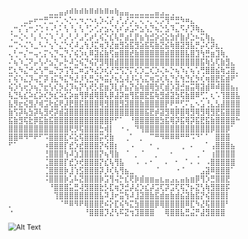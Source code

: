 ⠀⠀⠀⠀⠀⠀⠀⠀⣀⣀⣤⡴⠾⠷⠾⠷⠿⠾⠷⠿⠶⢷⣤⣤⣀⣀⣀⣀⣀⣤⣠⣀⢀⠀⠀⠀⠀⠀⠀⠀⠀⠀⠀⠀⠀⠀
⠀⠀⠀⣀⡤⠖⠒⡛⣉⠩⢁⠢⡑⢂⠲⡐⠢⢆⡱⢌⡜⢠⢃⡜⡩⡉⢍⠩⡉⢍⡩⢻⠛⣛⠳⠶⣄⠀⠀⠀⠀⠀⠀⠀⠀⠀
⢀⠒⡌⢡⠒⡨⢑⠰⠠⢃⠅⢣⠘⡄⢣⠘⡡⢊⡔⣢⢌⢣⠎⡴⣡⠝⣢⢣⡙⢦⡑⣣⠹⣄⠫⡜⡹⢷⣄⠀⠀⠀⠀⠀⠀⠀
⢈⠒⢌⠢⠘⡄⠣⢌⠱⡈⠜⡠⢃⠜⣠⢋⡴⢃⢮⡑⣎⢧⡛⣴⣃⡟⣦⢳⣚⡵⣪⣕⣳⡞⣷⡼⣑⠦⣍⢷⣄⠀⠀⠀⠀⠀
⠤⢉⠢⢌⠱⣀⠣⠌⢢⠑⣌⡑⢎⠼⣠⢳⡸⣍⢶⡹⣜⣶⣻⣵⣯⣻⣵⣯⢯⣷⣝⣮⢷⣿⣽⣻⣧⡛⡬⢎⡽⣆⡀⠀⠀⠀
⢄⢃⠒⡌⠒⢤⢂⡍⢢⡙⢤⡙⡌⢮⡱⢆⠿⣽⣮⣷⢫⣶⣿⣿⣞⣷⣿⣿⣿⣿⣿⣾⣿⣿⣿⣧⣿⣹⢳⣛⣶⣹⢷⡀⠀⠀
⠌⢦⠱⣈⠝⡤⢣⠜⣢⡙⡤⡓⠼⣑⢮⡙⢮⡝⣻⢿⣿⣾⣿⣿⣿⣿⣿⣿⣿⣿⣿⣿⣿⣿⣿⣿⣿⣿⣯⢷⣣⢏⣷⣻⣄⠀
⣋⢆⠳⣌⠚⣔⢣⠛⣤⡙⡲⢩⢳⣉⠶⣩⠳⣜⡱⢎⡜⣙⢫⡙⡍⢎⡱⣉⢎⡱⢌⠦⡑⢦⠱⡌⢦⢡⢛⣿⣿⣮⢷⣩⣿⡀
⡍⢮⠱⣌⡹⢤⡋⡽⢰⣍⠳⣍⠳⣜⡸⢣⣛⢬⠳⣭⡜⢦⣣⢼⡸⢥⢣⣍⢶⣩⢎⢧⡙⣎⢳⣙⣎⡳⢎⢶⣿⣟⣯⣾⠟⠁
⢮⡱⢣⢖⡱⢦⡙⣖⢣⢎⡳⣜⡹⢦⡝⢣⢞⡣⣟⣶⡹⣇⡞⣦⡝⣮⢷⣾⢿⣳⢏⣾⡱⣽⣚⣶⣭⢿⣽⣾⠿⠾⣿⣿⣦⡄
⢧⣙⢧⣎⠵⣎⡵⢎⡳⣎⠵⣎⡵⣶⢻⡿⣾⢿⣿⢧⡿⣼⡽⣶⢻⣯⣿⣟⣯⢷⣻⣾⣽⣳⢯⣷⣿⠿⢋⡁⢆⠡⢹⣿⣿⣧
⣧⡻⣖⢮⣻⡜⢾⣩⢗⣮⢟⡼⣟⣿⣯⣿⣿⣿⢿⣻⣿⣿⣻⣽⣿⣿⣷⣿⣿⣿⣿⡟⠟⡛⢋⠍⣄⠢⣡⢘⣄⣣⣼⣿⣿⣿
⣷⢫⡽⢧⣳⡽⢧⣻⢞⡽⣾⣽⣿⣿⣿⣿⣿⣿⣿⣿⣿⣿⣿⣿⣿⣿⣿⣯⣟⡾⣽⣻⢿⡿⣿⢿⣻⢿⣻⢿⣻⣟⣯⣿⣿⣿
⣯⣷⣻⢯⣗⡿⣯⣷⣯⣿⣿⣿⣿⣿⣿⣿⣿⣿⣿⣿⡟⠋⠁⠀⠘⣿⣿⣿⣿⣿⣳⣯⢿⡽⣯⢿⡽⣯⣟⣯⣷⣿⣿⣿⣿⠓
⣿⣿⣿⣿⣿⣿⣿⣿⣿⣿⣿⣿⢟⡻⢯⣿⣿⣿⣓⢾⡇⠀⠐⠠⠀⠙⢻⣿⣿⣿⣿⣿⣿⣿⣿⣿⣿⣿⣿⣿⡿⣿⣿⡿⠁⠀
⣿⣿⠿⠻⠛⠟⠋⠩⣿⣿⣿⣏⠮⣕⢯⣿⣿⣿⡭⢞⣷⠀⠀⢀⠁⠀⡀⠀⠉⠛⠻⠿⠿⠿⠛⠛⠩⠙⠁⠁⠀⣿⣿⣿⠀⠀
⠋⠁⠀⠀⠀⠀⠀⠰⣿⣿⣿⡏⣞⡱⣞⣿⣿⣿⡝⢮⣿⡆⠀⠀⠠⠀⠀⠀⠂⢀⠀⠀⠀⠀⢀⠀⠄⠀⠀⠁⢠⣿⣿⣿⣦⠀
⠀⠀⠀⠀⠀⠀⠀⢘⣿⣿⣿⢳⠼⣱⣹⣿⣿⣿⡝⢦⢻⣷⠀⠈⠀⡀⠈⠀⠀⡀⠀⠀⠂⠀⠀⠀⠀⢀⠈⠀⢰⣿⣿⣿⣿⠀
⠀⠀⠀⠀⠀⠀⠀⢈⣿⣿⣿⡏⣞⡱⢞⣿⣿⣿⡝⣎⢧⢻⣧⠀⠀⠠⠀⠄⠂⠀⠀⠄⠀⠂⠀⠁⠄⠠⠀⠠⣿⣿⣿⣿⣿⠀
⠀⠀⠀⠀⠀⠀⠀⢈⣿⣿⣿⡷⣸⢱⣫⣿⣿⣿⡽⡸⢎⢧⢻⣦⣀⠀⠀⠀⠀⠈⠀⠀⠀⠐⠈⠀⠀⠀⣠⣽⠿⣿⣿⣿⠁⠀
⠀⠀⠀⠀⠀⠀⠀⠨⣿⣿⣿⡷⣡⠧⣝⣿⣿⣿⡷⣩⢻⢬⡓⣎⢟⡷⣾⣶⣶⣤⣆⣤⣠⣄⣤⣦⣶⡿⢻⡱⣛⣿⣿⣟⠀⠀
⠀⠀⠀⠀⠀⠀⠀⠀⠘⣿⣿⣿⣥⣛⢼⣻⣿⣿⣗⡣⣏⢶⡹⣚⡼⣜⡱⣎⡼⣩⢏⡽⣩⢏⢯⡙⡦⣝⢣⢷⣻⣿⣿⡯⠀⠀
⠀⠀⠀⠀⠀⠀⠀⠀⠀⢹⣿⣿⣿⣿⣿⣿⣿⣿⣧⠽⣸⠖⣭⢳⠼⣸⣽⣿⣷⣯⣾⣶⣷⣾⣮⣽⣷⣯⡝⢮⣿⣿⣿⡇⠀⠀
⡀⠀⠀⠀⠀⠀⠀⠀⠀⠀⠈⠛⠿⠻⠟⢿⣿⣿⣟⠮⡕⣏⢮⠳⣍⣳⣿⣿⣿⡿⢿⣿⣿⣿⣿⠿⣏⠳⣜⢯⣿⣿⣿⠃⠀⠀
⠐⠀⠀⠀⠀⠀⠀⠀⠀⠀⠀⠀⠀⠀⠀⠘⣿⣿⣿⡹⣜⢣⠯⣝⢲⣹⣿⣿⣿⠀⠀⢿⣿⣿⣧⣛⣬⡛⣼⣻⣿⣿⣿⠀⠀⠀





![Alt Text](https://media.tenor.com/CmuP2ExTXDQAAAAC/discord-mod-discord.gif)
